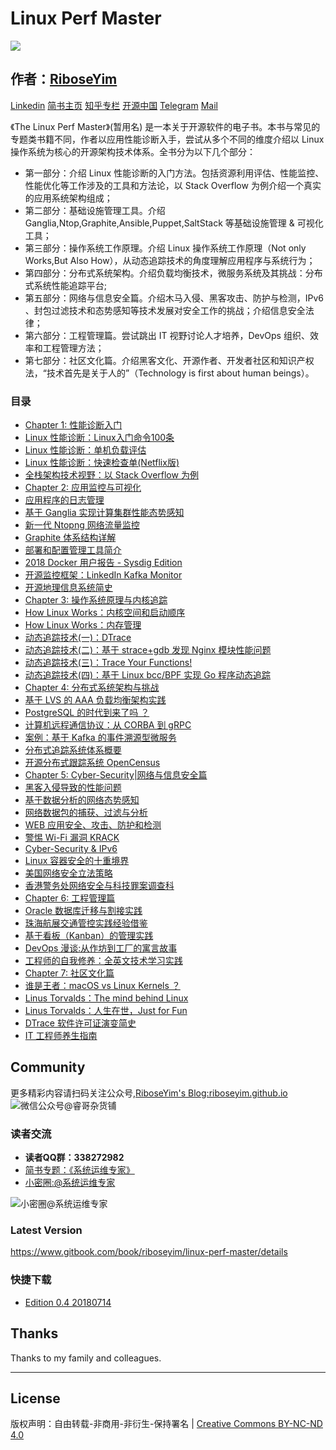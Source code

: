# Linux Perf Master

![](http://p11slcnom.bkt.clouddn.com/banner-LPM-201803.png)

## 作者：[RiboseYim](https://riboseyim.github.io/2016/05/31/AboutMe/)

[Linkedin](https://www.linkedin.com/in/riboseyim/)
[简书主页](http://www.jianshu.com/u/8cc1dba4bc96)
[知乎专栏](https://www.zhihu.com/people/riboseyim)
[开源中国](https://my.oschina.net/zijingshanke/blog)
[Telegram](https://t.me/riboseyim)
[Mail](mailto:riboseyim@gmail.com)

《The Linux Perf Master》(暂用名) 是一本关于开源软件的电子书。本书与常见的专题类书籍不同，作者以应用性能诊断入手，尝试从多个不同的维度介绍以 Linux 操作系统为核心的开源架构技术体系。全书分为以下几个部分：
- 第一部分：介绍 Linux 性能诊断的入门方法。包括资源利用评估、性能监控、性能优化等工作涉及的工具和方法论，以 Stack Overflow 为例介绍一个真实的应用系统架构组成；
- 第二部分：基础设施管理工具。介绍 Ganglia,Ntop,Graphite,Ansible,Puppet,SaltStack 等基础设施管理 & 可视化工具；
- 第三部分：操作系统工作原理。介绍 Linux 操作系统工作原理（Not only Works,But Also How），从动态追踪技术的角度理解应用程序与系统行为；
- 第四部分：分布式系统架构。介绍负载均衡技术，微服务系统及其挑战：分布式系统性能追踪平台;
- 第五部分：网络与信息安全篇。介绍木马入侵、黑客攻击、防护与检测，IPv6 、封包过滤技术和态势感知等技术发展对安全工作的挑战；介绍信息安全法律；
- 第六部分：工程管理篇。尝试跳出 IT 视野讨论人才培养，DevOps 组织、效率和工程管理方法；
- 第七部分：社区文化篇。介绍黑客文化、开源作者、开发者社区和知识产权法，“技术首先是关于人的”（Technology is first about human beings）。

### 目录
* [Chapter 1: 性能诊断入门]()
* [Linux 性能诊断：Linux入门命令100条](chapter/abc/Linux-Commands.md)
* [Linux 性能诊断：单机负载评估](chapter/abc/Linux-Perf-Load.md)
* [Linux 性能诊断：快速检查单(Netflix版)](chapter/abc/Linux-Perf-Netflix.md)
* [全栈架构技术视野：以 Stack Overflow 为例](chapter/abc/OpenSource-StackOverflow.md)
* [Chapter 2: 应用监控与可视化]()
* [应用程序的日志管理](chapter/tools/Log.md)
* [基于 Ganglia 实现计算集群性能态势感知](chapter/tools/OpenSource-Ganglia.md)
* [新一代 Ntopng 网络流量监控](chapter/tools/Network-Ntopng.md)
* [Graphite 体系结构详解](chapter/tools/Visualization-Graphite.md)
* [部署和配置管理工具简介](chapter/tools/DevOps-Deployment.md)
* [2018 Docker 用户报告 - Sysdig Edition](chapter/tools/DevOps-Container-Usage.md)
* [开源监控框架：LinkedIn Kafka Monitor](chapter/tools/DevOps-Kafka-Monitor.md)
* [开源地理信息系统简史](chapter/tools/Visualization-GIS.md)
* [Chapter 3: 操作系统原理与内核追踪]()
* [How Linux Works：内核空间和启动顺序](chapter/kernel/Linux-Works.md)
* [How Linux Works：内存管理](chapter/kernel/Linux-Works-Memory.md)
* [动态追踪技术(一)：DTrace](chapter/dtrace/DTrace.md)
* [动态追踪技术(二)：基于 strace+gdb 发现 Nginx 模块性能问题](chapter/dtrace/DTrace_Strace_Gdb.md)
* [动态追踪技术(三)：Trace Your Functions!](chapter/dtrace/DTrace_FTrace.md)
* [动态追踪技术(四)：基于 Linux bcc/BPF 实现 Go 程序动态追踪](chapter/dtrace/DTrace_bcc.md)
* [Chapter 4: 分布式系统架构与挑战]()
* [基于 LVS 的 AAA 负载均衡架构实践](chapter/distributed/AAA.md)
* [PostgreSQL 的时代到来了吗 ？](chapter/distributed/OpenSource-DB-PostgreSQL.md)
* [计算机远程通信协议：从 CORBA 到 gRPC](chapter/distributed/Protocol-gRPC.md)
* [案例：基于 Kafka 的事件溯源型微服务](chapter/distributed/OpenSource-Kafka-Microservice.md)
* [分布式追踪系统体系概要](chapter/distributed/DevOps-OpenTracing.md)
* [开源分布式跟踪系统 OpenCensus](chapter/distributed/DevOps-OpenCensus.md)
* [Chapter 5: Cyber-Security|网络与信息安全篇]()
* [黑客入侵导致的性能问题](chapter/security/CyberSecurity-SSH.md)
* [基于数据分析的网络态势感知](chapter/security/Network-sFlow.md)
* [网络数据包的捕获、过滤与分析](chapter/security/Network-Pcap.md)
* [WEB 应用安全、攻击、防护和检测](chapter/security/CyberSecurity-Headers.md)
* [警惕 Wi-Fi 漏洞 KRACK](chapter/security/CyberSecurity-Headers.md)
* [Cyber-Security & IPv6](chapter/security/Protocol-IPv6.md)
* [Linux 容器安全的十重境界](chapter/security/DevOps-Container-Security.md)
* [美国网络安全立法策略](chapter/security/law.md)
* [香港警务处网络安全与科技罪案调查科](chapter/security/CyberSecurity-CSTCB.md)
* [Chapter 6: 工程管理篇]()
* [Oracle 数据库迁移与割接实践](chapter/thinking/Technology-Oracle.md)
* [珠海航展交通管控实践经验借鉴](chapter/thinking/Network-Traffic.md)
* [基于看板（Kanban）的管理实践](chapter/thinking/Teamwork-Kanban.md)
* [DevOps 漫谈:从作坊到工厂的寓言故事](chapter/thinking/DevOps-Phoenix.md)
* [工程师的自我修养：全英文技术学习实践](chapter/thinking/Technology-English.md)
* [Chapter 7: 社区文化篇]()
* [谁是王者：macOS vs Linux Kernels ？](chapter/culture/Linux-Win-Mac.md)
* [Linus Torvalds：The mind behind Linux](chapter/culture/Linus.md)
* [Linus Torvalds：人生在世，Just for Fun](chapter/culture/Linus_JustForFun.md)
* [DTrace 软件许可证演变简史](chapter/culture/DTrace_Linux.md)
* [IT 工程师养生指南](chapter/culture/Health.md)

## Community
更多精彩内容请扫码关注公众号,[RiboseYim's Blog:riboseyim.github.io](https://riboseyim.github.io?product=ebook&id=linuxperfmaster)
![微信公众号@睿哥杂货铺](http://o8m8ngokc.bkt.clouddn.com/ID_RiboseYim_201706.png)

### 读者交流
- **读者QQ群：338272982**
- [简书专题：《系统运维专家》](http://www.jianshu.com/c/9a817d8a67ea)
- [小密圈:@系统运维专家](http://t.xiaomiquan.com/U7qn6Qv)

![小密圈@系统运维专家](http://o8m8ngokc.bkt.clouddn.com/riboseyim_id_quanzi_ops_small.png)

### Latest Version
https://www.gitbook.com/book/riboseyim/linux-perf-master/details

### 快捷下载

- [Edition 0.4 20180714](https://pan.baidu.com/s/1C20TAKtYxXeRkTjNy43WOQ)

## Thanks
Thanks to my family and colleagues.

<hr>

## License

版权声明：自由转载-非商用-非衍生-保持署名 | [Creative Commons BY-NC-ND 4.0](https://creativecommons.org/licenses/by-nc-nd/4.0/legalcode)
